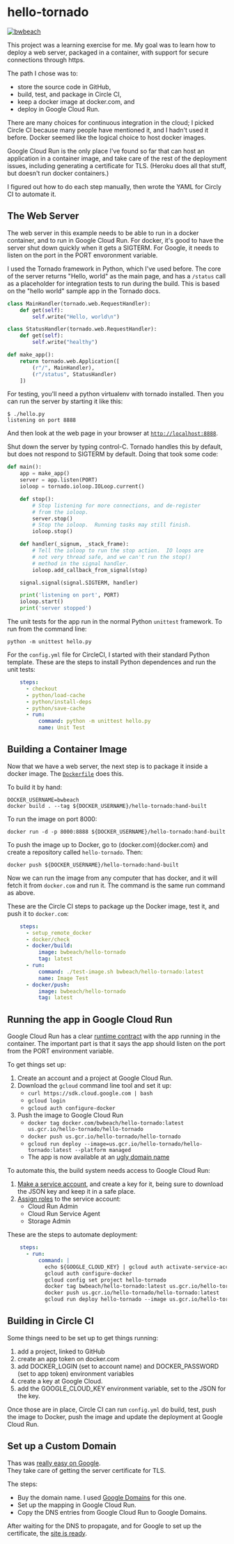 # hello-tornado

[![bwbeach](https://circleci.com/gh/bwbeach/hello-tornado.svg?style=svg&branch=master)](https://app.circleci.com/pipelines/github/bwbeach/hello-tornado?branch=master)

This project was a learning exercise for me.  My goal was to learn
how to deploy a web server, packaged in a container, with support for
secure connections through https.

The path I chose was to:

- store the source code in GitHub,
- build, test, and package in Circle CI,
- keep a docker image at docker.com, and
- deploy in Google Cloud Run.

There are many choices for continuous integration in the cloud;
I picked Circle CI because many people have mentioned it, and I
hadn't used it before.  Docker seemed like the logical choice to
host docker images.

Google Cloud Run is the only place I've found so far that can host
an application in a container image, and take care of the rest
of the deployment issues, including generating a certificate for
TLS.  (Heroku does all that stuff, but doesn't run docker containers.)

I figured out how to do each step manually, then wrote the YAML for Circly CI
to automate it.

## The Web Server

The web server in this example needs to be able to run
in a docker container, and to run in Google Cloud Run.
For docker, it's good to have the server shut down quickly
when it gets a SIGTERM.  For Google, it
needs to listen on the port in the PORT envoronment variable.

I used the Tornado framework in Python, which I've used before.
The core of the server returns "Hello, world" as the main page,
and has a `/status` call as a placeholder for integration
tests to run during the build.  This is based on the "hello world"
sample app in the Tornado docs.

```python
class MainHandler(tornado.web.RequestHandler):
    def get(self):
        self.write("Hello, world\n")

class StatusHandler(tornado.web.RequestHandler):
    def get(self):
        self.write("healthy")

def make_app():
    return tornado.web.Application([
        (r"/", MainHandler),
        (r"/status", StatusHandler)
    ])
```

For testing, you'll need a python virtualenv with tornado
installed.  Then you can run the server by starting it
like this:

```
$ ./hello.py
listening on port 8888
```

And then look at the web page in your browser at [`http://localhost:8888`](http://localhost:8888).

Shut down the server by typing control-C.  Tornado handles this by default, but does
not respond to SIGTERM by default.  Doing that took some code:

```python
def main():
    app = make_app()
    server = app.listen(PORT)
    ioloop = tornado.ioloop.IOLoop.current()

    def stop():
        # Stop listening for more connections, and de-register
        # from the ioloop.
        server.stop()
        # Stop the ioloop.  Running tasks may still finish.
        ioloop.stop()

    def handler(_signum, _stack_frame):
        # Tell the ioloop to run the stop action.  IO loops are
        # not very thread safe, and we can't run the stop()
        # method in the signal handler.
        ioloop.add_callback_from_signal(stop)

    signal.signal(signal.SIGTERM, handler)

    print('listening on port', PORT)
    ioloop.start()
    print('server stopped')
```

The unit tests for the app run in the normal Python `unittest` framework.
To run from the command line:

```
python -m unittest hello.py
```

For the `config.yml` file for CircleCI, I started with their standard Python template.
These are the steps to install Python dependences and run the unit tests:

```yaml
    steps:
      - checkout
      - python/load-cache
      - python/install-deps
      - python/save-cache
      - run:
          command: python -m unittest hello.py
          name: Unit Test

```

## Building a Container Image

Now that we have a web server, the next step is to package it inside
a docker image.  The [`Dockerfile`](https://github.com/bwbeach/hello-tornado/blob/master/Dockerfile) does this.

To build it by hand:

```
DOCKER_USERNAME=bwbeach
docker build . --tag ${DOCKER_USERNAME}/hello-tornado:hand-built
```

To run the image on port 8000:

```
docker run -d -p 8000:8888 ${DOCKER_USERNAME}/hello-tornado:hand-built
```

To push the image up to Docker, go to (docker.com){docker.com} and create
a repository called `hello-tornado`.  Then:

```
docker push ${DOCKER_USERNAME}/hello-tornado:hand-built
```

Now we can run the image from any computer that has docker, and
it will fetch it from `docker.com` and run it.  The command is the
same run command as above.

These are the Circle CI steps to package up the Docker image, test
it, and push it to `docker.com`:

```yaml
    steps:
      - setup_remote_docker
      - docker/check
      - docker/build:
          image: bwbeach/hello-tornado
          tag: latest
      - run:
          command: ./test-image.sh bwbeach/hello-tornado:latest
          name: Image Test
      - docker/push:
          image: bwbeach/hello-tornado
          tag: latest
```

## Running the app in Google Cloud Run

Google Cloud Run has a clear
[runtime contract](https://cloud.google.com/run/docs/reference/container-contract)
with the app running in the container.  The important part is that it
says the app should listen on the port from the PORT environment variable.

To get things set up:

1. Create an account and a project at Google Cloud Run.
1. Download the `gcloud` command line tool and set it up:
   - `curl https://sdk.cloud.google.com | bash`
   - `gcloud login`
   - `gcloud auth configure-docker`
1. Push the image to Google Cloud Run
   - `docker tag docker.com/bwbeach/hello-tornado:latest us.gcr.io/hello-tornado/hello-tornado`
   - `docker push us.gcr.io/hello-tornado/hello-tornado`
   - `gcloud run deploy --image=us.gcr.io/hello-tornado/hello-tornado:latest --platform managed` 
   - The app is now available at an [ugly domain name](https://hello-tornado-yd7w2njldq-uw.a.run.app)
   
To automate this, the build system needs access to Google Cloud Run:

1. [Make a service account](https://console.cloud.google.com/iam-admin/serviceaccounts), and create a key for it,
   being sure to download the JSON key and keep it in a safe place.
1. [Assign roles](https://console.cloud.google.com/iam-admin/iam) to the service account:
   - Cloud Run Admin
   - Cloud Run Service Agent
   - Storage Admin

These are the steps to automate deployment:

```yaml
    steps:
      - run:
          command: |
            echo ${GOOGLE_CLOUD_KEY} | gcloud auth activate-service-account --key-file=-
            gcloud auth configure-docker
            gcloud config set project hello-tornado
            docker tag bwbeach/hello-tornado:latest us.gcr.io/hello-tornado/hello-tornado:latest
            docker push us.gcr.io/hello-tornado/hello-tornado:latest
            gcloud run deploy hello-tornado --image us.gcr.io/hello-tornado/hello-tornado:latest --platform managed --region us-west1
```

## Building in Circle CI

Some things need to be set up to get things running:

1. add a project, linked to GitHub
1. create an app token on docker.com
1. add DOCKER_LOGIN (set to account name) and DOCKER_PASSWORD (set to app token) environment variables
1. create a key at Google Cloud.
1. add the GOOGLE_CLOUD_KEY environment variable, set to the JSON for the key.

Once those are in place, Circle CI can run `config.yml` do build,
test, push the image to Docker, push the image and update the
deployment at Google Cloud Run.

## Set up a Custom Domain

Thas was [really easy on Google](https://cloud.google.com/run/docs/mapping-custom-domains).  
They take care of getting the server certificate for TLS.

The steps:

- Buy the domain name.  I used [Google Domains](https://domains.google.com/m/registrar) for this one.
- Set up the mapping in Google Cloud Run.
- Copy the DNS entries from Google Cloud Run to Google Domains.

After waiting for the DNS to propagate, and for Google to set up the certificate, 
the [site is ready](https://maui-labs.net). 
